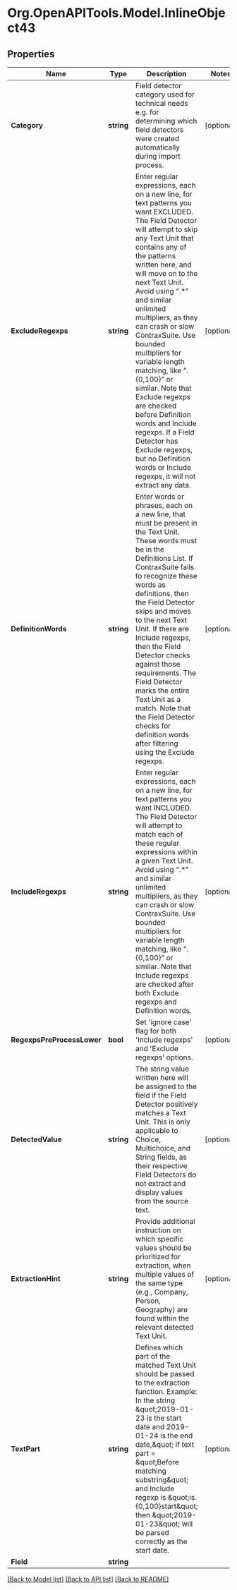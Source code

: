 
# Org.OpenAPITools.Model.InlineObject43

## Properties

Name | Type | Description | Notes
------------ | ------------- | ------------- | -------------
**Category** | **string** | Field detector category used for technical needs e.g. for determining  which field detectors were created automatically during import process. | [optional] 
**ExcludeRegexps** | **string** | Enter regular expressions, each on a new line, for text patterns  you want EXCLUDED. The Field Detector will attempt to skip any Text Unit that contains any of the patterns written  here, and will move on to the next Text Unit. Avoid using “.*” and similar unlimited multipliers, as they can crash  or slow ContraxSuite. Use bounded multipliers for variable length matching, like “.{0,100}” or similar. Note that  Exclude regexps are checked before Definition words and Include regexps. If a Field Detector has Exclude regexps, but  no Definition words or Include regexps, it will not extract any data. | [optional] 
**DefinitionWords** | **string** | Enter words or phrases, each on a new line, that must be present  in the Text Unit. These words must be in the Definitions List. If ContraxSuite fails to recognize these words as  definitions, then the Field Detector skips and moves to the next Text Unit. If there are Include regexps, then the  Field Detector checks against those requirements. The Field Detector marks the entire Text Unit as a match. Note that  the Field Detector checks for definition words after filtering using the Exclude regexps. | [optional] 
**IncludeRegexps** | **string** | Enter regular expressions, each on a new  line, for text patterns you want INCLUDED. The Field Detector will attempt to match each of these regular expressions  within a given Text Unit. Avoid using “.*” and similar unlimited multipliers, as they can crash or slow ContraxSuite.  Use bounded multipliers for variable length matching, like “.{0,100}” or similar. Note that Include regexps are checked  after both Exclude regexps and Definition words. | [optional] 
**RegexpsPreProcessLower** | **bool** | Set &#39;ignore case&#39; flag for both &#39;Include regexps&#39; and &#39;Exclude regexps&#39; options. | [optional] 
**DetectedValue** | **string** | The string value written here  will be assigned to the field if the Field Detector positively matches a Text Unit. This is only applicable to Choice,  Multichoice, and String fields, as their respective Field Detectors do not extract and display values from the source  text. | [optional] 
**ExtractionHint** | **string** | Provide additional instruction on which  specific values should be prioritized for extraction, when multiple values of the same type  (e.g., Company, Person, Geography) are found within the relevant detected Text Unit. | [optional] 
**TextPart** | **string** | Defines which part of the matched Text Unit  should be passed to the extraction function. Example: In the string \&quot;2019-01-23 is the start date and 2019-01-24 is the  end date,\&quot; if text part &#x3D; \&quot;Before matching substring\&quot; and Include regexp is \&quot;is.{0,100}start\&quot; then \&quot;2019-01-23\&quot; will be  parsed correctly as the start date. | [optional] 
**Field** | **string** |  | 

[[Back to Model list]](../README.md#documentation-for-models)
[[Back to API list]](../README.md#documentation-for-api-endpoints)
[[Back to README]](../README.md)

